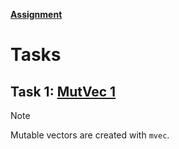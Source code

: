 **[Assignment](http://cs.brown.edu/courses/csci1730/2022/smol.html)**

# Tasks

## Task 1: [MutVec 1](https://script.google.com/a/macros/brown.edu/s/AKfycbyOWF819avuY6uh0PlP-GAVNCZc0xHucUuzgaJD8ZLng5b329uzM2jVsN1zJGMyk5PAgQ/exec?tutorial=vectors1&userId=rohit_mohnani)

> [!note] 
> Mutable vectors are created with `mvec`.


